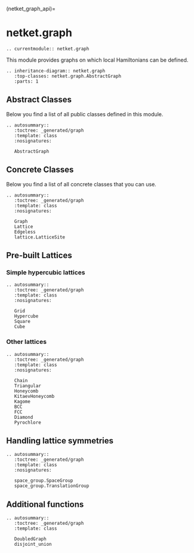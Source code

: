 (netket_graph_api)=
# netket.graph

```{eval-rst}
.. currentmodule:: netket.graph

```

This module provides graphs on which local Hamiltonians can be defined.

```{eval-rst}
.. inheritance-diagram:: netket.graph
   :top-classes: netket.graph.AbstractGraph
   :parts: 1

```

## Abstract Classes

Below you find a list of all public classes defined in this module.

```{eval-rst}
.. autosummary::
   :toctree: _generated/graph
   :template: class
   :nosignatures:

   AbstractGraph

```

## Concrete Classes

Below you find a list of all concrete classes that you can use.

```{eval-rst}
.. autosummary::
   :toctree: _generated/graph
   :template: class
   :nosignatures:

   Graph
   Lattice
   Edgeless
   lattice.LatticeSite

```

## Pre-built Lattices

### Simple hypercubic lattices

```{eval-rst}
.. autosummary::
   :toctree: _generated/graph
   :template: class
   :nosignatures:

   Grid
   Hypercube
   Square
   Cube

```

### Other lattices

```{eval-rst}
.. autosummary::
   :toctree: _generated/graph
   :template: class
   :nosignatures:

   Chain
   Triangular
   Honeycomb
   KitaevHoneycomb
   Kagome
   BCC
   FCC
   Diamond
   Pyrochlore

```

## Handling lattice symmetries

```{eval-rst}
.. autosummary::
   :toctree: _generated/graph
   :template: class
   :nosignatures:

   space_group.SpaceGroup
   space_group.TranslationGroup

```
## Additional functions

```{eval-rst}
.. autosummary::
   :toctree: _generated/graph
   :template: class

   DoubledGraph
   disjoint_union

```